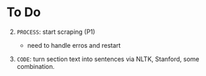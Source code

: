 # To Do

2. `PROCESS`: start scraping (P1)

   - need to handle erros and restart

3. `CODE`: turn section text into sentences via NLTK, Stanford, some combination.
